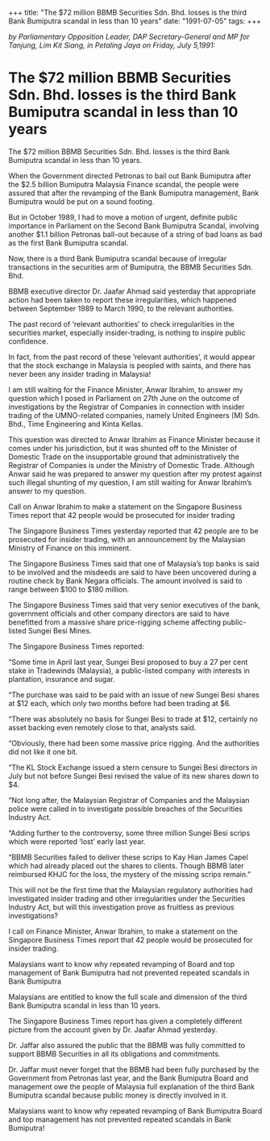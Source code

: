 +++ 
title: "The $72 million BBMB Securities Sdn. Bhd. losses is the third Bank Bumiputra scandal in less than 10 years"
date: "1991-07-05"
tags:
+++

_by Parliamentary Opposition Leader, DAP Secretary-General and MP for Tanjung, Lim Kit Siang, in Petaling Jaya on Friday, July 5,1991:_

# The $72 million BBMB Securities Sdn. Bhd. losses is the third Bank Bumiputra scandal in less than 10 years

The $72 million BBMB Securities Sdn. Bhd. losses is the third Bank Bumiputra scandal in less than 10 years.</u>

When the Government directed Petronas to bail out Bank Bumiputra after the $2.5 billion Bumiputra Malaysia Finance scandal, the people were assured that after the revamping of the Bank Bumiputra management, Bank Bumiputra would be put on a sound footing.

But in October 1989, I had to move a motion of urgent, definite public importance in Parliament on the Second Bank Bumiputra Scandal, involving another $1.1 billion Petronas ball-out because of a string of bad loans as bad as the first Bank Bumiputra scandal.

Now, there is a third Bank Bumiputra scandal because of irregular transactions in the securities arm of Bumiputra, the BBMB Securities Sdn. Bhd.

BBMB executive director Dr. Jaafar Ahmad said yesterday that appropriate action had been taken to report these irregularities, which happened between September 1989 to March 1990, to the relevant authorities.

The past record of ‘relevant authorities’ to check irregularities in the securities market, especially insider-trading, is nothing to inspire public confidence.

In fact, from the past record of these ‘relevant authorities’, it would appear that the stock exchange in Malaysia is peopled with saints, and there has never been any insider trading in Malaysia!

I am still waiting for the Finance Minister, Anwar Ibrahim, to answer my question which I posed in Parliament on 27th June on the outcome of investigations by the Registrar of Companies in connection with insider trading of the UMNO-related companies, namely United Engineers (M) Sdn. Bhd., Time Engineering and Kinta Kellas.

This question was directed to Anwar Ibrahim as Finance Minister because it comes under his jurisdiction, but it was shunted off to the Minister of Domestic Trade on the insupportable ground that administratively the Registrar of Companies is under the Ministry of Domestic Trade. Although Anwar said he was prepared to answer my question after my protest against such illegal shunting of my question, I am still waiting for Anwar Ibrahim’s answer to my question.

Call on Anwar Ibrahim to make a statement on the Singapore Business Times report that 42 people would be prosecuted for insider trading

The Singapore Business Times yesterday reported that 42 people are to be prosecuted for insider trading, with an announcement by the Malaysian Ministry of Finance on this imminent.

The Singapore Business Times said that one of Malaysia’s top banks is said to be involved and the misdeeds are said to have been uncovered during a routine check by Bank Negara officials. The amount involved is said to range between $100 to $180 million.

The Singapore Business Times said that very senior executives of the bank, government officials and other company directors are said to have benefitted from a massive share price-rigging scheme affecting public-listed Sungei Besi Mines.

The Singapore Business Times reported:

“Some time in April last year, Sungei Besi proposed to buy a 27 per cent stake in Tradewinds (Malaysia), a public-listed company with interests in plantation, insurance and sugar.

“The purchase was said to be paid with an issue of new Sungei Besi shares at $12 each, which only two months before had been trading at $6.

“There was absolutely no basis for Sungei Besi to trade at $12, certainly no asset backing even remotely close to that, analysts said.

“Obviously, there had been some massive price rigging. And the authorities did not like it one bit.

“The KL Stock Exchange issued a stern censure to Sungei Besi directors in July but not before Sungei Besi revised the value of its new shares down to $4.

“Not long after, the Malaysian Registrar of Companies and the Malaysian police were called in to investigate possible breaches of the Securities Industry Act.

“Adding further to the controversy, some three million Sungei Besi scrips which were reported ‘lost’ early last year.

“BBMB Securities failed to deliver these scrips to Kay Hian James Capel which had already placed out the shares to clients. Though BBMB later reimbursed KHJC for the loss, the mystery of the missing scrips remain.”

This will not be the first time that the Malaysian regulatory authorities had investigated insider trading and other irregularities under the Securities Industry Act, but will this investigation prove as fruitless as previous investigations?

I call on Finance Minister, Anwar Ibrahim, to make a statement on the Singapore Business Times report that 42 people would be prosecuted for insider trading.

Malaysians want to know why repeated revamping of Board and top management of Bank Bumiputra had not prevented repeated scandals in Bank Bumiputra

Malaysians are entitled to know the full scale and dimension of the third Bank Bumiputra scandal in less than 10 years.

The Singapore Business Times report has given a completely different picture from the account given by Dr. Jaafar Ahmad yesterday.

Dr. Jaffar also assured the public that the BBMB was fully committed to support BBMB Securities in all its obligations and commitments.

Dr. Jaffar must never forget that the BBMB had been fully purchased by the Government from Petronas last year, and the Bank Bumiputra Board and management owe the people of Malaysia full explanation of the third Bank Bumiputra scandal because public money is directly involved in it.

Malaysians want to know why repeated revamping of Bank Bumiputra Board and top management has not prevented repeated scandals in Bank Bumiputra!
 
